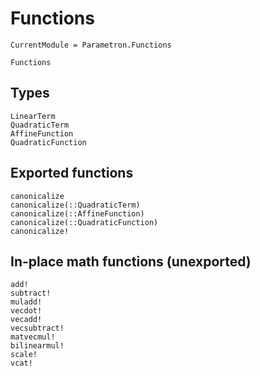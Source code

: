 # Functions

```@meta
CurrentModule = Parametron.Functions
```

```@docs
Functions
```

## Types

```@docs
LinearTerm
QuadraticTerm
AffineFunction
QuadraticFunction
```

## Exported functions

```@docs
canonicalize
canonicalize(::QuadraticTerm)
canonicalize(::AffineFunction)
canonicalize(::QuadraticFunction)
canonicalize!
```

## In-place math functions (unexported)

```@docs
add!
subtract!
muladd!
vecdot!
vecadd!
vecsubtract!
matvecmul!
bilinearmul!
scale!
vcat!
```
